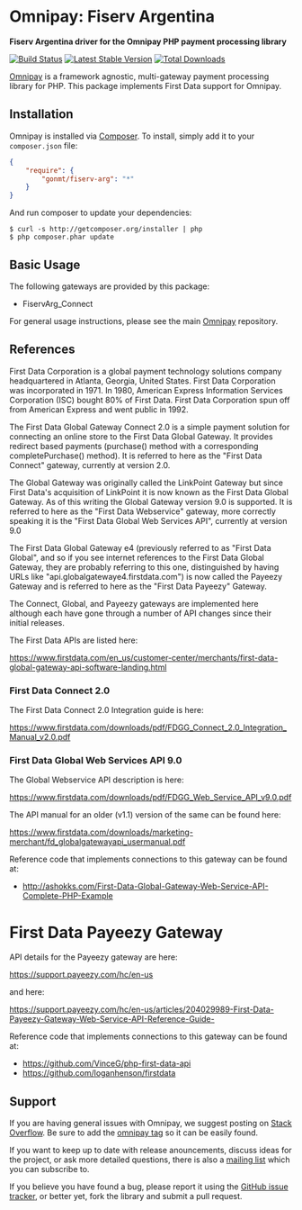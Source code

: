 # Omnipay: Fiserv Argentina

**Fiserv Argentina driver for the Omnipay PHP payment processing library**

[![Build Status](https://travis-ci.org/thephpleague/omnipay-firstdata.png?branch=master)](https://travis-ci.org/thephpleague/omnipay-firstdata)
[![Latest Stable Version](https://poser.pugx.org/omnipay/firstdata/version.png)](https://packagist.org/packages/omnipay/firstdata)
[![Total Downloads](https://poser.pugx.org/omnipay/firstdata/d/total.png)](https://packagist.org/packages/omnipay/firstdata)

[Omnipay](https://github.com/thephpleague/omnipay) is a framework agnostic, multi-gateway payment
processing library for PHP. This package implements First Data support for Omnipay.

## Installation

Omnipay is installed via [Composer](http://getcomposer.org/). To install, simply add it
to your `composer.json` file:

```json
{
    "require": {
        "gonmt/fiserv-arg": "*"
    }
}
```

And run composer to update your dependencies:

    $ curl -s http://getcomposer.org/installer | php
    $ php composer.phar update

## Basic Usage

The following gateways are provided by this package:

* FiservArg_Connect

For general usage instructions, please see the main [Omnipay](https://github.com/thephpleague/omnipay)
repository.

## References

First Data Corporation is a global payment technology solutions company headquartered in Atlanta, Georgia,
United States.  First Data Corporation was incorporated in 1971. In 1980, American Express Information
Services Corporation (ISC) bought 80% of First Data.  First Data Corporation spun off from American Express
and went public in 1992.

The First Data Global Gateway Connect 2.0 is a simple payment solution for connecting an online store to
the First Data Global Gateway.  It provides redirect based payments (purchase() method with a corresponding
completePurchase() method).  It is referred to here as the "First Data Connect" gateway, currently at
version 2.0.

The Global Gateway was originally called the LinkPoint Gateway but since First Data's acquisition of
LinkPoint it is now known as the First Data Global Gateway. As of this writing the Global Gateway version
9.0 is supported. It is referred to here as the "First Data Webservice" gateway, more correctly speaking
it is the "First Data Global Web Services API", currently at version 9.0

The First Data Global Gateway e4 (previously referred to as "First Data Global", and so if you see
internet references to the First Data Global Gateway, they are probably referring to this one, distinguished
by having URLs like "api.globalgatewaye4.firstdata.com") is now called the Payeezy Gateway and is
referred to here as the "First Data Payeezy" Gateway.

The Connect, Global, and Payeezy gateways are implemented here although each have gone through a number
of API changes since their initial releases.

The First Data APIs are listed here:

https://www.firstdata.com/en_us/customer-center/merchants/first-data-global-gateway-api-software-landing.html

### First Data Connect 2.0

The First Data Connect 2.0 Integration guide is here:

https://www.firstdata.com/downloads/pdf/FDGG_Connect_2.0_Integration_Manual_v2.0.pdf

### First Data Global Web Services API 9.0

The Global Webservice API description is here:

https://www.firstdata.com/downloads/pdf/FDGG_Web_Service_API_v9.0.pdf

The API manual for an older (v1.1) version of the same can be found here:

https://www.firstdata.com/downloads/marketing-merchant/fd_globalgatewayapi_usermanual.pdf

Reference code that implements connections to this gateway can be found at:

* http://ashokks.com/First-Data-Global-Gateway-Web-Service-API-Complete-PHP-Example

# First Data Payeezy Gateway

API details for the Payeezy gateway are here:

https://support.payeezy.com/hc/en-us

and here:

https://support.payeezy.com/hc/en-us/articles/204029989-First-Data-Payeezy-Gateway-Web-Service-API-Reference-Guide-

Reference code that implements connections to this gateway can be found at:

* https://github.com/VinceG/php-first-data-api
* https://github.com/loganhenson/firstdata

## Support

If you are having general issues with Omnipay, we suggest posting on
[Stack Overflow](http://stackoverflow.com/). Be sure to add the
[omnipay tag](http://stackoverflow.com/questions/tagged/omnipay) so it can be easily found.

If you want to keep up to date with release anouncements, discuss ideas for the project,
or ask more detailed questions, there is also a [mailing list](https://groups.google.com/forum/#!forum/omnipay) which
you can subscribe to.

If you believe you have found a bug, please report it using the [GitHub issue tracker](https://github.com/thephpleague/omnipay-firstdata/issues),
or better yet, fork the library and submit a pull request.
